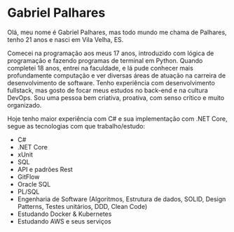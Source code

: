 <h1>Gabriel Palhares</h1>

<div>
Olá, meu nome é Gabriel Palhares, mas todo mundo me chama de Palhares, tenho 21 anos e nasci em Vila Velha, ES.

 
Comecei na programação aos meus 17 anos, introduzido com lógica de programação e fazendo programas de terminal em Python. Quando completei 18 anos, entrei na faculdade, e lá pude conhecer mais profundamente computação e ver diversas áreas de atuação na carreira de desenvolvimento de software. Tenho experiência com desenvolvimento fullstack, mas gosto de focar meus estudos no back-end e na cultura DevOps. Sou uma pessoa bem criativa, proativa, com senso crítico e muito organizado. 

Hoje tenho maior experiência com C# e sua implementação com .NET Core, segue as tecnologias com que trabalho/estudo:

 <ul>
   <li>C#</li>
   <li>.NET Core</li>
   <li>xUnit</li>
   <li>SQL</li>
   <li>API e padrões Rest</li>
   <li>GitFlow</li>
   <li>Oracle SQL</li>
   <li>PL/SQL</li>
   <li>Engenharia de Software (Algoritmos, Estrutura de dados, SOLID, Design Patterns, Testes unitários, DDD, Clean Code)</li>
   <li>Estudando Docker & Kubernetes</li>
   <li>Estudando AWS e seus serviços</li>
</ul>
</div>
